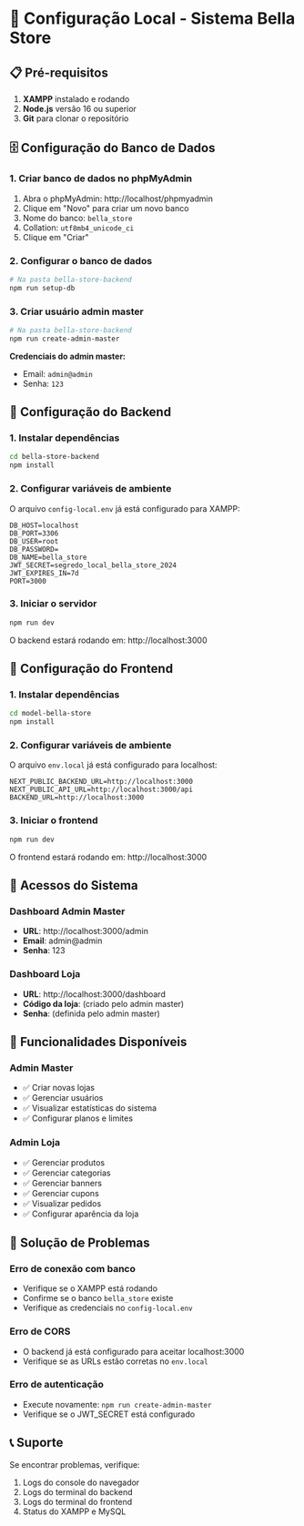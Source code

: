# 🚀 Configuração Local - Sistema Bella Store

## 📋 Pré-requisitos

1. **XAMPP** instalado e rodando
2. **Node.js** versão 16 ou superior
3. **Git** para clonar o repositório

## 🗄️ Configuração do Banco de Dados

### 1. Criar banco de dados no phpMyAdmin

1. Abra o phpMyAdmin: http://localhost/phpmyadmin
2. Clique em "Novo" para criar um novo banco
3. Nome do banco: `bella_store`
4. Collation: `utf8mb4_unicode_ci`
5. Clique em "Criar"

### 2. Configurar o banco de dados

```bash
# Na pasta bella-store-backend
npm run setup-db
```

### 3. Criar usuário admin master

```bash
# Na pasta bella-store-backend
npm run create-admin-master
```

**Credenciais do admin master:**
- Email: `admin@admin`
- Senha: `123`

## 🔧 Configuração do Backend

### 1. Instalar dependências

```bash
cd bella-store-backend
npm install
```

### 2. Configurar variáveis de ambiente

O arquivo `config-local.env` já está configurado para XAMPP:

```env
DB_HOST=localhost
DB_PORT=3306
DB_USER=root
DB_PASSWORD=
DB_NAME=bella_store
JWT_SECRET=segredo_local_bella_store_2024
JWT_EXPIRES_IN=7d
PORT=3000
```

### 3. Iniciar o servidor

```bash
npm run dev
```

O backend estará rodando em: http://localhost:3000

## 🎨 Configuração do Frontend

### 1. Instalar dependências

```bash
cd model-bella-store
npm install
```

### 2. Configurar variáveis de ambiente

O arquivo `env.local` já está configurado para localhost:

```env
NEXT_PUBLIC_BACKEND_URL=http://localhost:3000
NEXT_PUBLIC_API_URL=http://localhost:3000/api
BACKEND_URL=http://localhost:3000
```

### 3. Iniciar o frontend

```bash
npm run dev
```

O frontend estará rodando em: http://localhost:3000

## 🔐 Acessos do Sistema

### Dashboard Admin Master
- **URL**: http://localhost:3000/admin
- **Email**: admin@admin
- **Senha**: 123

### Dashboard Loja
- **URL**: http://localhost:3000/dashboard
- **Código da loja**: (criado pelo admin master)
- **Senha**: (definida pelo admin master)

## 📱 Funcionalidades Disponíveis

### Admin Master
- ✅ Criar novas lojas
- ✅ Gerenciar usuários
- ✅ Visualizar estatísticas do sistema
- ✅ Configurar planos e limites

### Admin Loja
- ✅ Gerenciar produtos
- ✅ Gerenciar categorias
- ✅ Gerenciar banners
- ✅ Gerenciar cupons
- ✅ Visualizar pedidos
- ✅ Configurar aparência da loja

## 🐛 Solução de Problemas

### Erro de conexão com banco
- Verifique se o XAMPP está rodando
- Confirme se o banco `bella_store` existe
- Verifique as credenciais no `config-local.env`

### Erro de CORS
- O backend já está configurado para aceitar localhost:3000
- Verifique se as URLs estão corretas no `env.local`

### Erro de autenticação
- Execute novamente: `npm run create-admin-master`
- Verifique se o JWT_SECRET está configurado

## 📞 Suporte

Se encontrar problemas, verifique:
1. Logs do console do navegador
2. Logs do terminal do backend
3. Logs do terminal do frontend
4. Status do XAMPP e MySQL 